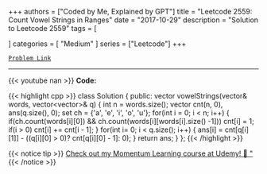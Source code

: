 
+++
authors = ["Coded by Me, Explained by GPT"]
title = "Leetcode 2559: Count Vowel Strings in Ranges"
date = "2017-10-29"
description = "Solution to Leetcode 2559"
tags = [
    
]
categories = [
    "Medium"
]
series = ["Leetcode"]
+++



[`Problem Link`](https://leetcode.com/problems/count-vowel-strings-in-ranges/description/)

---
{{< youtube nan >}}
**Code:**

{{< highlight cpp >}}
class Solution {
public:
    vector<int> vowelStrings(vector<string>& words, vector<vector<int>>& q) {
        int n = words.size();
        vector<int> cnt(n, 0), ans(q.size(), 0);
        set<char> ch = {'a', 'e', 'i', 'o', 'u'};
        for(int i = 0; i < n; i++) {
            if(ch.count(words[i][0]) && ch.count(words[i][words[i].size() -1]))
                cnt[i] = 1;
            if(i > 0) cnt[i] += cnt[i - 1];
        }
        for(int i= 0; i < q.size(); i++) {
            ans[i] = cnt[q[i][1]] - ((q[i][0] > 0)? cnt[q[i][0] - 1]: 0);
        }
        return ans;
    }
};
{{< /highlight >}}



{{< notice tip >}}
[Check out my Momentum Learning course at Udemy! 🚀 "](https://www.udemy.com/course/blind-75-the-data-structures-and-algorithms-essentials/)
{{< /notice >}}

